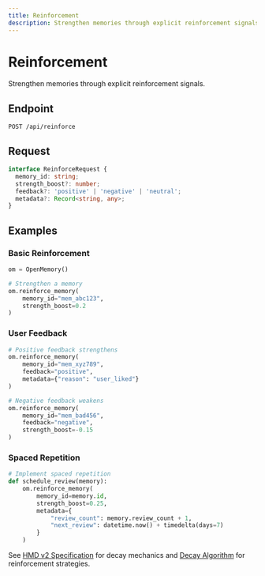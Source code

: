 ```yaml
---
title: Reinforcement
description: Strengthen memories through explicit reinforcement signals
---
```


# Reinforcement

Strengthen memories through explicit reinforcement signals.

## Endpoint

```
POST /api/reinforce
```

## Request

```typescript
interface ReinforceRequest {
  memory_id: string;
  strength_boost?: number;
  feedback?: 'positive' | 'negative' | 'neutral';
  metadata?: Record<string, any>;
}
```

## Examples

### Basic Reinforcement

```python
om = OpenMemory()

# Strengthen a memory
om.reinforce_memory(
    memory_id="mem_abc123",
    strength_boost=0.2
)
```

### User Feedback

```python
# Positive feedback strengthens
om.reinforce_memory(
    memory_id="mem_xyz789",
    feedback="positive",
    metadata={"reason": "user_liked"}
)

# Negative feedback weakens
om.reinforce_memory(
    memory_id="mem_bad456",
    feedback="negative",
    strength_boost=-0.15
)
```

### Spaced Repetition

```python
# Implement spaced repetition
def schedule_review(memory):
    om.reinforce_memory(
        memory_id=memory.id,
        strength_boost=0.25,
        metadata={
            "review_count": memory.review_count + 1,
            "next_review": datetime.now() + timedelta(days=7)
        }
    )
```

See [HMD v2 Specification](/docs/concepts/hmd-v2) for decay mechanics and [Decay Algorithm](/docs/concepts/decay) for reinforcement strategies.
